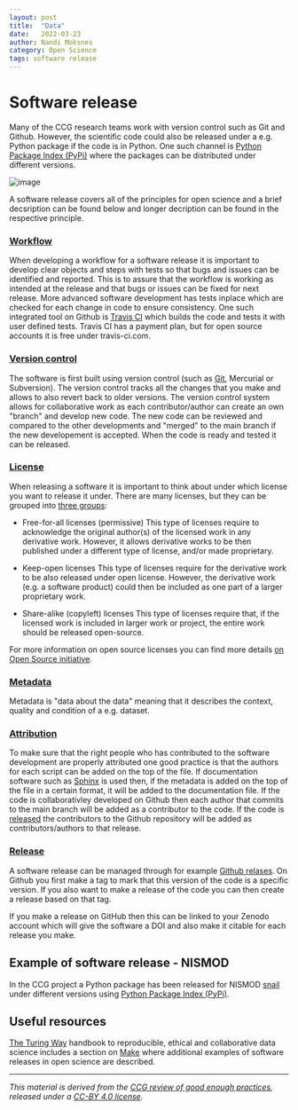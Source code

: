 ```yaml
---
layout: post
title:  "Data"
date:   2022-03-23 
author: Nandi Moksnes
category: Open Science
tags: software release
---
```


# Software release

Many of the CCG research teams work with version control such as Git and Github. However, the scientific code could also be released under a e.g. Python package if the code is in Python. One such channel is [Python Package Index (PyPi)](https://pypi.org/) where the packages can be distributed under different versions.
  
![image](https://user-images.githubusercontent.com/30128518/159057301-cdf774d9-038a-4f8f-a9a1-93660d03cdf2.png)

A software release covers all of the principles for open science and a brief decsription can be found below and longer decription can be found in the respective principle.
  
### [Workflow](https://climatecompatiblegrowth.github.io/guidelines/open%20science/2022/03/18/workflow.html)
When developing a workflow for a software release it is important to develop clear objects and steps with tests so that bugs and issues can be identified and reported. This is to assure that the workflow is working as intended at the release and that bugs or issues can be fixed for next release. More advanced software development has tests inplace which are checked for each change in code to ensure consistency. One such integrated tool on Github is [Travis CI](https://docs.travis-ci.com/user/tutorial/) which builds the code and tests it with user defined tests. Travis CI has a payment plan, but for open source accounts it is free under travis-ci.com.
  
### [Version control](https://climatecompatiblegrowth.github.io/guidelines/)
The software is first built using version control (such as [Git](https://git-scm.com/), Mercurial or Subversion). The version control tracks all the changes that you make and allows to also revert back to older versions. The version control system allows for collaborative work as each contributor/author can create an own "branch" and develop new code. The new code can be reviewed and compared to the other developments and "merged" to the main branch if the new developement is accepted. When the code is ready and tested it can be released.

### [License](https://climatecompatiblegrowth.github.io/guidelines/practice/2022/03/01/licensing.html)
When releasing a software it is important to think about under which license you want to release it under. There are many licenses, but they can be grouped into [three groups](https://ieeexplore.ieee.org/document/5370763):

- Free-for-all licenses (permissive) This type of licenses require to acknowledge the original author(s) of the licensed work in any derivative work. However, it allows derivative works to be then published under a different type of license, and/or made proprietary.

- Keep-open licenses This type of licenses require for the derivative work to be also released under open license. However, the derivative work (e.g. a software product) could then be included as one part of a larger proprietary work.

- Share-alike (copyleft) licenses This type of licenses require that, if the licensed work is included in larger work or project, the entire work should be released open-source.

For more information on open source licenses you can find more details [on Open Source initiative](https://opensource.org/licenses).

### [Metadata](https://climatecompatiblegrowth.github.io/guidelines/)
Metadata is "data about the data" meaning that it describes the context, quality and condition of a e.g. dataset.
 
### [Attribution](https://climatecompatiblegrowth.github.io/guidelines/practice/2022/02/01/attribution.html)
To make sure that the right people who has contributed to the software development are properly attributed one good practice is that the authors for each script can be added on the top of the file. If documentation software such as [Sphinx](https://www.sphinx-doc.org/en/master/index.html) is used then, if the metadata is added on the top of the file in a certain format, it will be added to the documentation file.
If the code is collaborativley developed on Github then each author that commits to the main branch will be added as a contributor to the code. If the code is [released](https://docs.github.com/en/repositories/releasing-projects-on-github/managing-releases-in-a-repository) the contributors to the Github repository will be added as contributors/authors to that release.

### [Release](https://climatecompatiblegrowth.github.io/guidelines/)
A software release can be managed through for example [Github relases](https://docs.github.com/en/repositories/releasing-projects-on-github/managing-releases-in-a-repository). On Github you first make a tag to mark that this version of the code is a specific version. If you also want to make a release of the code you can then create a release based on that tag.

If you make a release on GitHub then this can be linked to your Zenodo account which will give the software a DOI and also make it citable for each release you make.
  
## Example of software release - NISMOD
  
In the CCG project a Python package has been released for NISMOD [snail](https://github.com/nismod/snail/releases) under different versions using [Python Package Index (PyPi)](https://pypi.org/).

## Useful resources
[The Turing Way](https://the-turing-way.netlify.app/welcome.html) handbook to reproducible, ethical and collaborative data science includes a section on [Make](https://the-turing-way.netlify.app/reproducible-research/make.html) where additional examples of software releases in open science are described.

------------
*This material is derived from the [CCG review of good enough practices][1], released under a [CC-BY 4.0 license][2].*

[1]: https://doi.org/10.5281/zenodo.5911546 "Usher, William, Beltramo, Agnese, Gardumi, Francesco, Martin, Viktoria, & Petrarulo, Luca. (2022). CCG Platform - Body of Knowledge: Review of Good Practice (1.3). Zenodo. https://doi.org/10.5281/zenodo.5911546"

[2]: https://creativecommons.org/licenses/by/4.0/legalcode

